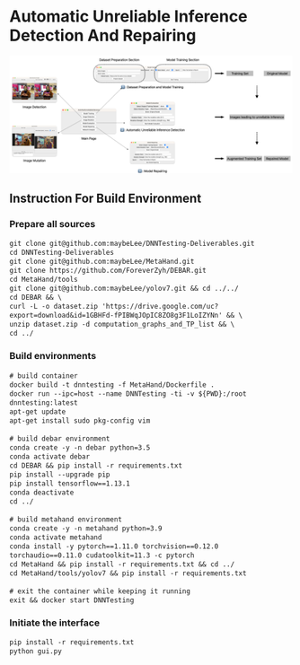 # Automatic Unreliable Inference Detection And Repairing

![Workflow](./images/Workflow.png)



## Instruction For Build Environment

### Prepare all sources
```
git clone git@github.com:maybeLee/DNNTesting-Deliverables.git
cd DNNTesting-Deliverables
git clone git@github.com:maybeLee/MetaHand.git
git clone https://github.com/ForeverZyh/DEBAR.git
cd MetaHand/tools
git clone git@github.com:maybeLee/yolov7.git && cd ../../
cd DEBAR && \
curl -L -o dataset.zip 'https://drive.google.com/uc?export=download&id=1GBHFd-fPIBWqJOpIC8ZO8g3F1LoIZYNn' && \
unzip dataset.zip -d computation_graphs_and_TP_list && \
cd ../
```

### Build environments
```
# build container
docker build -t dnntesting -f MetaHand/Dockerfile .
docker run --ipc=host --name DNNTesting -ti -v ${PWD}:/root dnntesting:latest
apt-get update
apt-get install sudo pkg-config vim

# build debar environment
conda create -y -n debar python=3.5
conda activate debar
cd DEBAR && pip install -r requirements.txt
pip install --upgrade pip
pip install tensorflow==1.13.1
conda deactivate
cd ../

# build metahand environment
conda create -y -n metahand python=3.9
conda activate metahand
conda install -y pytorch==1.11.0 torchvision==0.12.0 torchaudio==0.11.0 cudatoolkit=11.3 -c pytorch
cd MetaHand && pip install -r requirements.txt && cd ../
cd MetaHand/tools/yolov7 && pip install -r requirements.txt

# exit the container while keeping it running
exit && docker start DNNTesting
```

### Initiate the interface
```
pip install -r requirements.txt
python gui.py
```

